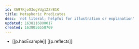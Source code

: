 ```yaml
---
id: X697KjoO3ogYdg1ZZrB1K
title: Metaphoric Predicates
desc: 'not literal; helpful for illustration or explanation'
updated: 1638116800017
created: 1638056558709
---
```


- [[p.hasExample]] [[p.reflects]]